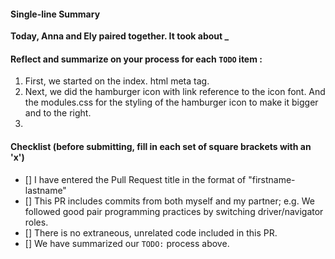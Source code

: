 #### Single-line Summary
**Today, Anna and Ely paired together. It took about _**

#### Reflect and summarize on your process for each `TODO` item :  
  1. First, we started on the index. html meta tag.
  2. Next, we did the hamburger icon with link reference to the icon font. And the modules.css for the styling of the hamburger icon to make it bigger and to the right.
  3. 

#### Checklist (before submitting, fill in each set of square brackets with an 'x')
- [] I have entered the Pull Request title in the format of "firstname-lastname"
- [] This PR includes commits from both myself and my partner; e.g. We followed good pair programming practices by switching driver/navigator roles.
- [] There is no extraneous, unrelated code included in this PR.
- [] We have summarized our `TODO:` process above.
